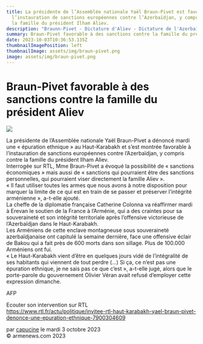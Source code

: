 ```yaml
---
title: La présidente de l’Assemblée nationale Yaël Braun-Pivet est favorable à
  l’instauration de sanctions européennes contre l’Azerbaïdjan, y compris contre
  la famille du président Ilham Aliev.
description: "Braunn-Pivet - Dictature d'Aliev - Dictature de l'Azerbaidjan - Sanctions "
summary: Braun-Pivet favorable à des sanctions contre la famille du président Aliev
date: 2023-10-03T10:36:53.135Z
thumbnailImagePosition: left
thumbnailImage: assets/img/braun-pivet.png
image: assets/img/braun-pivet.png
---
```

<!--StartFragment-->

# Braun-Pivet favorable à des sanctions contre la famille du président Aliev



![](https://www.armenews.com/local/cache-gd2/2f/6d94f316d433006f5291f30d58f540.png)

La présidente de l’Assemblée nationale Yaël Braun-Pivet a dénoncé mardi une « épuration ethnique » au Haut-Karabakh et s’est montrée favorable à l’instauration de sanctions européennes contre l’Azerbaïdjan, y compris contre la famille du président Ilham Aliev.\
Interrogée sur RTL, Mme Braun-Pivet a évoqué la possibilité de « sanctions économiques » mais aussi de « sanctions qui pourraient être des sanctions personnelles, qui pourraient viser directement la famille Aliev ».\
« Il faut utiliser toutes les armes que nous avons à notre disposition pour marquer la limite de ce qui est en train de se passer et préserver l’intégrité arménienne », a-t-elle ajouté.\
La cheffe de la diplomatie française Catherine Colonna va réaffirmer mardi à Erevan le soutien de la France à l’Arménie, qui a des craintes pour sa souveraineté et son intégrité territoriale après l’offensive victorieuse de l’Azerbaïdjan dans le Haut-Karabakh.\
Les Arméniens de cette enclave montagneuse sous souveraineté azerbaïdjanaise ont capitulé la semaine dernière, face une offensive éclair de Bakou qui a fait près de 600 morts dans son sillage. Plus de 100.000 Arméniens ont fui.\
« Le Haut-Karabakh vient d’être en quelques jours vidé de l’intégralité de ses habitants qui viennent de tout perdre (...) Si ça, ce n’est pas une épuration ethnique, je ne sais pas ce que c’est », a-t-elle jugé, alors que le porte-parole du gouvernement Olivier Véran avait refusé d’employer cette expression dimanche.

AFP

Ecouter son intervention sur RTL\
<https://www.rtl.fr/actu/politique/invitee-rtl-haut-karabakh-yael-braun-pivet-denonce-une-epuration-ethnique-7900304609>

par [capucine](https://www.armenews.com/spip.php?page=auteur&id_auteur=541) le mardi 3 octobre 2023\
© armenews.com 2023

<!--EndFragment-->